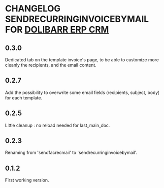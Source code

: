 # CHANGELOG SENDRECURRINGINVOICEBYMAIL FOR <a href="https://www.dolibarr.org">DOLIBARR ERP CRM</a>

## 0.3.0
Dedicated tab on the template invoice's page, to be able to customize more cleanly the recipients, and the email content.

## 0.2.7
Add the possibility to overwrite some email fields (recipients, subject, body) for each template.

## 0.2.5
Little cleanup : no reload needed for last_main_doc.

## 0.2.3
Renaming from 'sendfacrecmail' to 'sendrecurringinvoicebymail'.

## 0.1.2
First working version.
